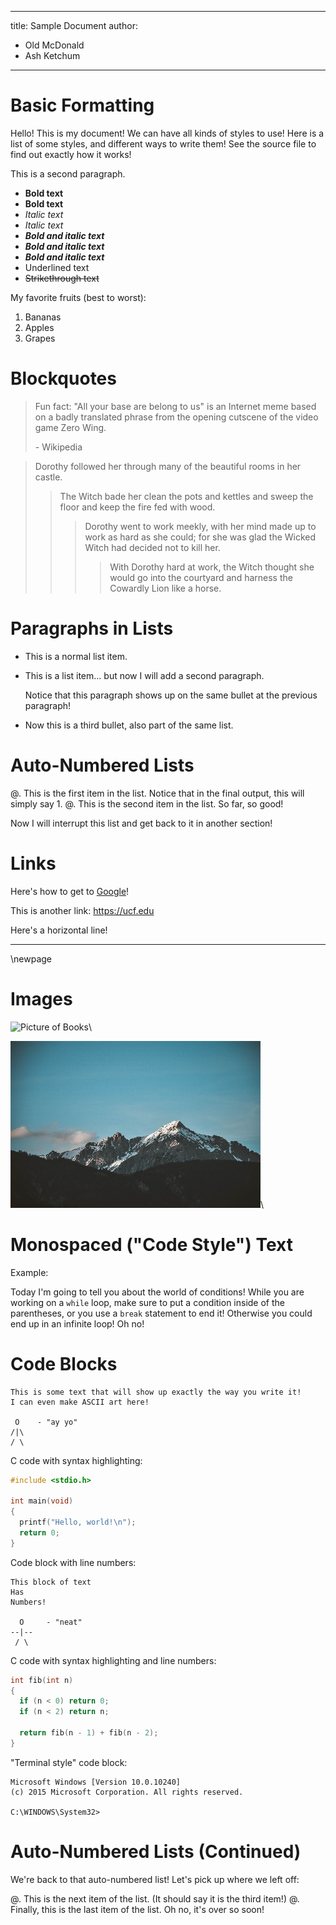 <!-- This document serves as an example to see how files are written in
     markdown. The first thing to note is that HTML-style comments
     (like the one you are in the middle of reading right now) are not
     rendered in the final output, and can be used for leaving comments
     for the sake of development, like remembering spots that may need
     revision later. -->

<!-- This first part here demonstrates a metadata block (in YAML
     syntax), which just indicates the title of the document and its
     author(s). Note that this block is not strictly required, but is
     useful to keep consistency between documents.
     
     By default, a table of contents is added under the title and
     author(s). To disable this for a specific page, add the line
     "toc:false" in the metadata block. -->

---
title: Sample Document
author:
  - Old McDonald
  - Ash Ketchum
---

<!-- Now it is time to begin your document! Let's start with a heading!
     There are 6 different levels of headings available, with the
     first-level heading being the largest, and the sixth-level heading
     being the smallest. Something important to note is that headings
     must have an empty line before and after them, or there may be
     strange behavior with the surrounding lines of text.-->

# Basic Formatting

<!-- Let's try some basic-ish markdown. Notice that underlined text is
     not native to markdown, but we can still use it with the addition
     of HTML tags! Lists also have an empty line before them to render
     properly in all places. -->

Hello! This is my document! We can have all kinds of styles to use!
Here is a list of some styles, and different ways to write them! See
the source file to find out exactly how it works!

This is a second paragraph.

- **Bold text**
- __Bold text__
- *Italic text*
- _Italic text_
- ***Bold and italic text***
- **_Bold and italic text_**
- __*Bold and italic text*__
- <span class="underline">Underlined text</span>
- ~~Strikethrough text~~

My favorite fruits (best to worst):

1. Bananas
2. Apples
3. Grapes

# Blockquotes

<!-- Blockquotes can be added, even with multiple paragraphs! -->

> Fun fact: "All your base are belong to us" is an Internet meme based
> on a badly translated phrase from the opening cutscene of the video
> game Zero Wing.
>
> \- Wikipedia

<!-- Blockquotes can also be nested! -->

> Dorothy followed her through many of the beautiful rooms in her
> castle.
>
>> The Witch bade her clean the pots and kettles and sweep the floor
>> and keep the fire fed with wood.
>>
>>> Dorothy went to work meekly, with her mind made up to work as hard
>>> as she could; for she was glad the Wicked Witch had decided not to
>>> kill her.
>>>
>>>> With Dorothy hard at work, the Witch thought she would go into the
>>>> courtyard and harness the Cowardly Lion like a horse.


# Paragraphs in Lists

<!-- What if you want a list with multiple paragraphs on each bullet
     point? To do this, just add four spaces or a tab at the beginning
     of the line. The same rules of starting new paragraphs apply here,
     so new paragraphs will need to have an empty new line before and
     after them. -->

- This is a normal list item.

- This is a list item... but now I will add a second paragraph.

    Notice that this paragraph shows up on the same bullet at the
    previous paragraph!

- Now this is a third bullet, also part of the same list.


# Auto-Numbered Lists

<!-- What if you want to make a list, but then interrupt it with
     something else, then come back to resume the list later? You could
     do this numbering yourself, but this can become more tedious as
     the number of items in the list increases. Featuring auto-numbered
     lists! Instead of beginning the line with the number, begin it
     with @. This indicates an auto-numbered list. -->

@. This is the first item in the list. Notice that in the final output,
this will simply say 1.
@. This is the second item in the list. So far, so good!

Now I will interrupt this list and get back to it in another section!

# Links

<!-- To create a link, use square brackets for the displayed text of
     the link, and parentheses for the link itself. To use the link
     itself as the printed text, use angled brackets. (Some links may
     not work if they don't have "http://" or "https://" at the
     beginning.) -->

Here's how to get to [Google](https://google.com)!

This is another link: <https://ucf.edu>


Here's a horizontal line! 
<!-- (Make sure to put new lines before and after it!) -->

---

<!-- In PDF files, sometimes we want to manually start a new page to
     format contents a certain way. You can use native LaTeX within
     this pandoc flavor of markdown as well! This will be completely
     invisible in HTML outputs, but shows in the formats that have
     pages. -->

\newpage

# Images

<!-- To make an image, this is almost the same as a link, but with an
     exclamation point before it. The text in the square brackets in
     this case will be the alt text. The link to an image may also be a
     relative path from the current markdown file. 
     
     The backslash at the ends of these images are applicable in the
     case of PDF files. When a file is exported to PDF, images are
     turned into "figures" by default. This can be handy if you did
     want them as figures, but the backslash at the end will ensure
     that the image is inline with the rest of the surrounding text
     (removing the figure functionality). -->

![Picture of Books](https://wikiknights.files.wordpress.com/2020/02/libraryicon.png)\

![Mountain](mountain.jpg)\


# Monospaced ("Code Style") Text

<!-- To write monospace text, surround it with one backtick (`). This
     can be helpful when, for example, you want to refer to a coding
     concept in the middle of a paragraph, but in a visually distinct
     style to indicate that you are not necessarily referring to a word
     in the English language. -->

Example:

Today I'm going to tell you about the world of conditions! While you
are working on a `while` loop, make sure to put a condition inside of
the parentheses, or you use a `break` statement to end it! Otherwise
you could end up in an infinite loop! Oh no!



# Code Blocks

<!-- Sometimes, you want to be able to show code, console output, and
     more, with even syntax highlighting and all that. It's pretty
     easy! Simply surround it with three backticks (```). -->

```
This is some text that will show up exactly the way you write it!
I can even make ASCII art here!

 O    - "ay yo"
/|\
/ \
```

<!-- To write a code block with syntax highlighting, simply put the
     name of the language after the three backticks. -->

C code with syntax highlighting:

``` c
#include <stdio.h>

int main(void)
{
  printf("Hello, world!\n");
  return 0;
}
```

<!-- Pandoc has a special attribute class (.numberLines) that allows us
     to add line numbers to the beginning of each line! This can be
     especially handy when you want to point to a specific line of code
     within a block. Notice that class attributes are written within
     curly braces, and each attribute class begins with a dot. -->

Code block with line numbers:

``` {.numberLines}
This block of text
Has
Numbers!

  O     - "neat"
--|--
 / \
```

<!-- It's no problem to even stack attributes together! -->

C code with syntax highlighting and line numbers:

``` {.c .numberLines}
int fib(int n)
{
  if (n < 0) return 0;
  if (n < 2) return n;

  return fib(n - 1) + fib(n - 2);
}
```

<!-- We have also added a custom "terminal" attribute, which can be
     referred to with .terminal, .console, or .command-line. Any of
     them works! This is ideal for situations where you want to show
     the terminal output to some code in a visually distinct form. -->

"Terminal style" code block:

``` {.terminal}
Microsoft Windows [Version 10.0.10240]
(c) 2015 Microsoft Corporation. All rights reserved.

C:\WINDOWS\System32>
```

# Auto-Numbered Lists (Continued)

We're back to that auto-numbered list! Let's pick up where we left off:

@. This is the next item of the list. (It should say it is the third item!)
@. Finally, this is the last item of the list. Oh no, it's over so soon!